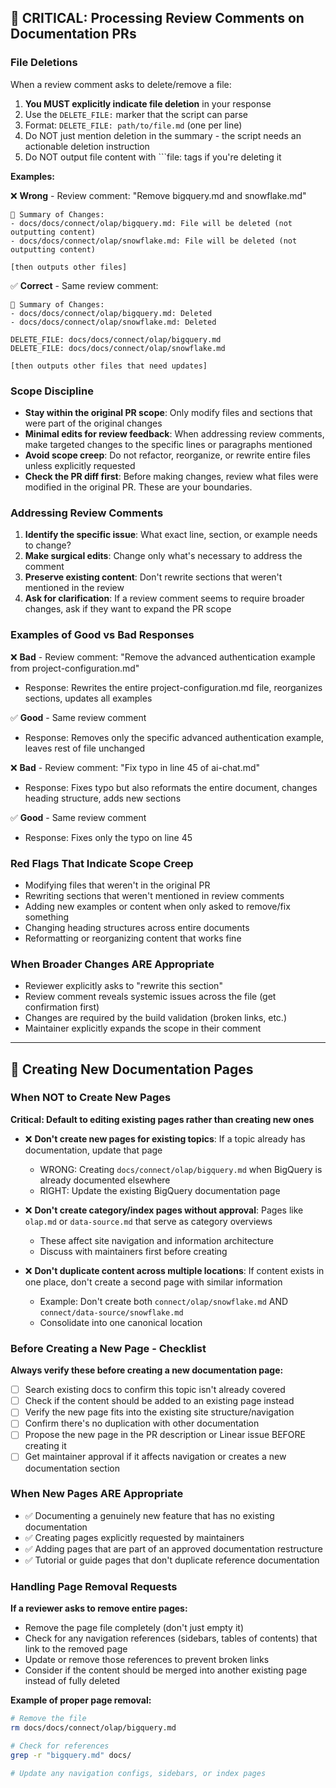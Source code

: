 ## 🚨 CRITICAL: Processing Review Comments on Documentation PRs

### File Deletions

When a review comment asks to delete/remove a file:

1. **You MUST explicitly indicate file deletion** in your response
2. Use the `DELETE_FILE:` marker that the script can parse
3. Format: `DELETE_FILE: path/to/file.md` (one per line)
4. Do NOT just mention deletion in the summary - the script needs an actionable deletion instruction
5. Do NOT output file content with ```file: tags if you're deleting it

**Examples:**

❌ **Wrong** - Review comment: "Remove bigquery.md and snowflake.md"
```
📝 Summary of Changes:
- docs/docs/connect/olap/bigquery.md: File will be deleted (not outputting content)
- docs/docs/connect/olap/snowflake.md: File will be deleted (not outputting content)

[then outputs other files]
```

✅ **Correct** - Same review comment:
```
📝 Summary of Changes:
- docs/docs/connect/olap/bigquery.md: Deleted
- docs/docs/connect/olap/snowflake.md: Deleted

DELETE_FILE: docs/docs/connect/olap/bigquery.md
DELETE_FILE: docs/docs/connect/olap/snowflake.md

[then outputs other files that need updates]
```

### Scope Discipline
- **Stay within the original PR scope**: Only modify files and sections that were part of the original changes
- **Minimal edits for review feedback**: When addressing review comments, make targeted changes to the specific lines or paragraphs mentioned
- **Avoid scope creep**: Do not refactor, reorganize, or rewrite entire files unless explicitly requested
- **Check the PR diff first**: Before making changes, review what files were modified in the original PR. These are your boundaries.

### Addressing Review Comments
1. **Identify the specific issue**: What exact line, section, or example needs to change?
2. **Make surgical edits**: Change only what's necessary to address the comment
3. **Preserve existing content**: Don't rewrite sections that weren't mentioned in the review
4. **Ask for clarification**: If a review comment seems to require broader changes, ask if they want to expand the PR scope

### Examples of Good vs Bad Responses

❌ **Bad** - Review comment: "Remove the advanced authentication example from project-configuration.md"
- Response: Rewrites the entire project-configuration.md file, reorganizes sections, updates all examples

✅ **Good** - Same review comment
- Response: Removes only the specific advanced authentication example, leaves rest of file unchanged

❌ **Bad** - Review comment: "Fix typo in line 45 of ai-chat.md"  
- Response: Fixes typo but also reformats the entire document, changes heading structure, adds new sections

✅ **Good** - Same review comment
- Response: Fixes only the typo on line 45

### Red Flags That Indicate Scope Creep
- Modifying files that weren't in the original PR
- Rewriting sections that weren't mentioned in review comments
- Adding new examples or content when only asked to remove/fix something
- Changing heading structures across entire documents
- Reformatting or reorganizing content that works fine

### When Broader Changes ARE Appropriate
- Reviewer explicitly asks to "rewrite this section"
- Review comment reveals systemic issues across the file (get confirmation first)
- Changes are required by the build validation (broken links, etc.)
- Maintainer explicitly expands the scope in their comment

---

<!-- Added from PR review - 2025-01-xx: New page creation and content consolidation guidelines -->
## 📄 Creating New Documentation Pages

### When NOT to Create New Pages

**Critical: Default to editing existing pages rather than creating new ones**

- ❌ **Don't create new pages for existing topics**: If a topic already has documentation, update that page
  - WRONG: Creating `docs/connect/olap/bigquery.md` when BigQuery is already documented elsewhere
  - RIGHT: Update the existing BigQuery documentation page
  
- ❌ **Don't create category/index pages without approval**: Pages like `olap.md` or `data-source.md` that serve as category overviews
  - These affect site navigation and information architecture
  - Discuss with maintainers first before creating

- ❌ **Don't duplicate content across multiple locations**: If content exists in one place, don't create a second page with similar information
  - Example: Don't create both `connect/olap/snowflake.md` AND `connect/data-source/snowflake.md`
  - Consolidate into one canonical location

### Before Creating a New Page - Checklist

**Always verify these before creating a new documentation page:**

- [ ] Search existing docs to confirm this topic isn't already covered
- [ ] Check if the content should be added to an existing page instead
- [ ] Verify the new page fits into the existing site structure/navigation
- [ ] Confirm there's no duplication with other documentation
- [ ] Propose the new page in the PR description or Linear issue BEFORE creating it
- [ ] Get maintainer approval if it affects navigation or creates a new documentation section

### When New Pages ARE Appropriate

- ✅ Documenting a genuinely new feature that has no existing documentation
- ✅ Creating pages explicitly requested by maintainers
- ✅ Adding pages that are part of an approved documentation restructure
- ✅ Tutorial or guide pages that don't duplicate reference documentation

### Handling Page Removal Requests

**If a reviewer asks to remove entire pages:**

- Remove the page file completely (don't just empty it)
- Check for any navigation references (sidebars, tables of contents) that link to the removed page
- Update or remove those references to prevent broken links
- Consider if the content should be merged into another existing page instead of fully deleted

**Example of proper page removal:**
```bash
# Remove the file
rm docs/docs/connect/olap/bigquery.md

# Check for references
grep -r "bigquery.md" docs/

# Update any navigation configs, sidebars, or index pages
